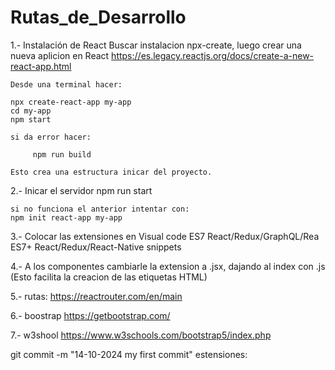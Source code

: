 # Rutas_de_Desarrollo



1.- Instalación de React
    Buscar instalacion npx-create, luego crear una nueva aplicion en React
    https://es.legacy.reactjs.org/docs/create-a-new-react-app.html

    Desde una terminal hacer:

    npx create-react-app my-app
    cd my-app
    npm start

    si da error hacer:

         npm run build

    Esto crea una estructura inicar del proyecto.

2.- Inicar el servidor
    npm run start

    si no funciona el anterior intentar con:
    npm init react-app my-app

3.- Colocar las extensiones en Visual code
    ES7 React/Redux/GraphQL/Rea
    ES7+ React/Redux/React-Native snippets

4.- A los componentes cambiarle la extension a .jsx, dajando al index con .js
    (Esto facilita la creacion de las etiquetas HTML)

5.- rutas:
    https://reactrouter.com/en/main

6.- boostrap
    https://getbootstrap.com/

7.- w3shool
    https://www.w3schools.com/bootstrap5/index.php
    
git commit -m "14-10-2024 my first commit" 
estensiones:

